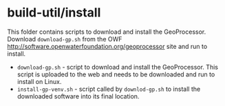 # build-util/install

This folder contains scripts to download and install the GeoProcessor.
Download `download-gp.sh` from the
OWF http://software.openwaterfoundation.org/geoprocessor site and run to install.

* `download-gp.sh` - script to download and install the GeoProcessor.
This script is uploaded to the web and needs to be downloaded and run to install on Linux.
* `install-gp-venv.sh` - script called by `downlod-gp.sh` to install the downloaded
software into its final location.

